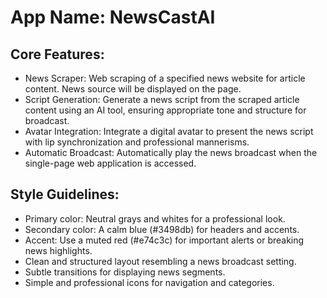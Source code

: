 # **App Name**: NewsCastAI

## Core Features:

- News Scraper: Web scraping of a specified news website for article content. News source will be displayed on the page.
- Script Generation: Generate a news script from the scraped article content using an AI tool, ensuring appropriate tone and structure for broadcast.
- Avatar Integration: Integrate a digital avatar to present the news script with lip synchronization and professional mannerisms.
- Automatic Broadcast: Automatically play the news broadcast when the single-page web application is accessed.

## Style Guidelines:

- Primary color: Neutral grays and whites for a professional look.
- Secondary color: A calm blue (#3498db) for headers and accents.
- Accent: Use a muted red (#e74c3c) for important alerts or breaking news highlights.
- Clean and structured layout resembling a news broadcast setting.
- Subtle transitions for displaying news segments.
- Simple and professional icons for navigation and categories.